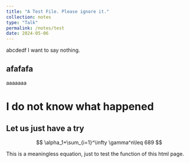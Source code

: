 ```yaml
---
title: "A Test File. Please ignore it."
collection: notes
type: "Talk"
permalink: /notes/test
date: 2024-05-06
---
```


abcdedf I want to say nothing.
## afafafa
aaaaaaa
# I do not know what happened

## Let us just have a try

$$
\alpha_1+\sum_{i=1}^\infty \gamma^n\leq 689
$$

This is a meaningless equation, just to test the function of this html page.
